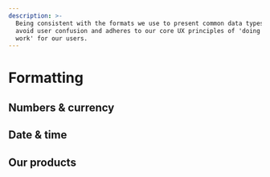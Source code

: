 ```yaml
---
description: >-
  Being consistent with the formats we use to present common data types helps
  avoid user confusion and adheres to our core UX principles of 'doing the hard
  work' for our users.
---
```


# Formatting

## Numbers & currency

## Date & time

## Our products



